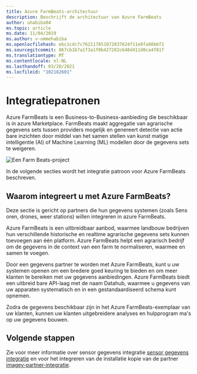 ```yaml
---
title: Azure FarmBeats-architectuur
description: Beschrijft de architectuur van Azure FarmBeats
author: uhabiba04
ms.topic: article
ms.date: 11/04/2019
ms.author: v-ummehabiba
ms.openlocfilehash: ebc1cdc7c762117851072037624f11e9fa98b6f1
ms.sourcegitcommit: 867cb1b7a1f3a1f0b427282c648d411d0ca4f81f
ms.translationtype: MT
ms.contentlocale: nl-NL
ms.lasthandoff: 03/20/2021
ms.locfileid: "102182601"
---
```

# <a name="integration-patterns"></a>Integratiepatronen

Azure FarmBeats is een Business-to-Business-aanbieding die beschikbaar is in azure Marketplace. FarmBeats maakt aggregatie van agrarische gegevens sets tussen providers mogelijk en genereert detectie van actie bare inzichten door middel van het samen stellen van kunst matige intelligentie (AI) of Machine Learning (ML) modellen door de gegevens sets te weigeren.

![Een Farm Beats-project](./media/architecture-for-farmbeats/farmbeats-architecture-1.png)

In de volgende secties wordt het integratie patroon voor Azure FarmBeats beschreven.

## <a name="why-integrate-with-azure-farmbeats"></a>Waarom integreert u met Azure FarmBeats?

Deze sectie is gericht op partners die hun gegevens systemen (zoals Sens oren, drones, weer stations) willen integreren in azure FarmBeats.

Azure FarmBeats is een uitbreidbaar aanbod, waarmee landbouw bedrijven hun verschillende historische en realtime agrarische gegevens sets kunnen toevoegen aan één platform. Azure FarmBeats helpt een agrarisch bedrijf om de gegevens in de context van een farm te normaliseren, waarmee en samen te voegen.

Door een gegevens partner te worden met Azure FarmBeats, kunt u uw systemen openen om een bredere goed keuring te bieden en om meer klanten te bereiken met uw gegevens aanbiedingen. Azure FarmBeats biedt een uitbreid bare API-laag met de naam Datahub, waarmee u gegevens van uw apparaten systematisch en in een gestandaardiseerd schema kunt opnemen.

Zodra de gegevens beschikbaar zijn in het Azure FarmBeats-exemplaar van uw klanten, kunnen uw klanten uitgebreidere analyses en hulpprogram ma's op uw gegevens bouwen.

## <a name="next-steps"></a>Volgende stappen

Zie voor meer informatie over sensor gegevens integratie [sensor gegevens integratie](sensor-partner-integration-in-azure-farmbeats.md) en voor het integreren van de installatie kopie van de partner [imagey-partner-integratie](imagery-partner-integration-in-azure-farmbeats.md).

